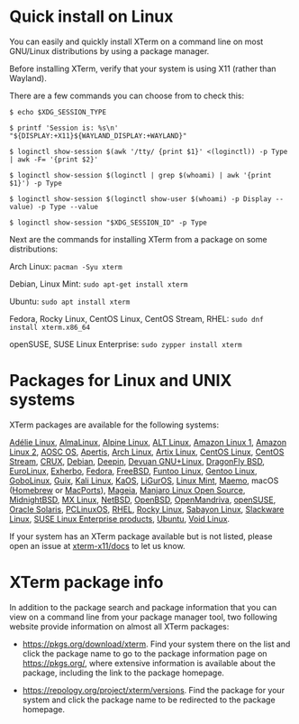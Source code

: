 <!-- 
// top menu
// 'Install'
// _'Package' = this page
// _'xterm.tar.gz'
-->

# Quick install on Linux

You can easily and quickly install XTerm on a command line on most GNU/Linux distributions by using a package manager.

Before installing XTerm, verify that your system is using X11 (rather than Wayland).

There are a few commands you can choose from to check this:

`$ echo $XDG_SESSION_TYPE`

`$ printf 'Session is: %s\n' "${DISPLAY:+X11}${WAYLAND_DISPLAY:+WAYLAND}"`

`$ loginctl show-session $(awk '/tty/ {print $1}' <(loginctl)) -p Type | awk -F= '{print $2}'`

`$ loginctl show-session $(loginctl | grep $(whoami) | awk '{print $1}') -p Type`

`$ loginctl show-session $(loginctl show-user $(whoami) -p Display --value) -p Type --value`

`$ loginctl show-session "$XDG_SESSION_ID" -p Type`

<!--
Also $ echo $WAYLAND_DISPLAY (prints nothing if Wayland is not used)
Source for thee above commands:
https://unix.stackexchange.com/questions/202891/how-to-know-whether-wayland-or-x11-is-being-used/371164#371164
-->

Next are the commands for installing XTerm from a package on some distributions:

Arch Linux: `pacman -Syu xterm`
<!-- source: https://bbs.archlinux.org/viewtopic.php?id=242823 -->

Debian, Linux Mint: `sudo apt-get install xterm`
<!-- https://www.debian.org/releases/ and [APT](https://packages.debian.org/sid/apt) -->

Ubuntu: `sudo apt install xterm`

Fedora, Rocky Linux, CentOS Linux, CentOS Stream, RHEL: `sudo dnf install xterm.x86_64`

openSUSE, SUSE Linux Enterprise: `sudo zypper install xterm`

# Packages for Linux and UNIX systems

XTerm packages are available for the following systems:

[Adélie Linux](https://www.adelielinux.org/), [AlmaLinux](https://almalinux.org/), [Alpine Linux](https://www.alpinelinux.org/), [ALT Linux](https://en.altlinux.org/), [Amazon Linux 1](https://aws.amazon.com/amazon-linux-ami/), [Amazon Linux 2](https://aws.amazon.com/amazon-linux-2/), [AOSC OS](https://aosc.io/), [Apertis](https://www.apertis.org/), [Arch Linux](https://archlinux.org/), [Artix Linux](https://artixlinux.org/), [CentOS Linux](https://www.centos.org/centos-linux/), [CentOS Stream](https://www.centos.org/centos-stream/), [CRUX](https://crux.nu/), [Debian](https://www.debian.org/), [Deepin](https://www.deepin.org/index/zh), [Devuan GNU+Linux](https://www.devuan.org/), [DragonFly BSD](https://www.dragonflybsd.org/), [EuroLinux](https://en.euro-linux.com/), [Exherbo](https://exherbo.org/), [Fedora](https://getfedora.org/), [FreeBSD](https://www.freebsd.org/), [Funtoo Linux](https://www.funtoo.org), [Gentoo Linux](https://www.gentoo.org/), [GoboLinux](https://gobolinux.org/), [Guix](https://guix.gnu.org/), [Kali Linux](https://www.kali.org/), [KaOS](https://kaosx.us/), [LiGurOS](https://liguros.gitlab.io/), [Linux Mint](https://www.linuxmint.com/), [Maemo](maemo.org/), macOS ([Homebrew](https://brew.sh/) or [MacPorts](https://www.macports.org/)), [Mageia](https://www.mageia.org/en/), [Manjaro Linux Open Source](https://manjaro.org/), [MidnightBSD](http://www.midnightbsd.org/), [MX Linux](https://mxlinux.org/), [NetBSD](https://netbsd.org/), [OpenBSD](https://www.openbsd.org/), [OpenMandriva](https://www.openmandriva.org/), [openSUSE](https://www.opensuse.org/), [Oracle Solaris](https://www.oracle.com/solaris/), [PCLinuxOS](https://www.pclinuxos.com/), [RHEL](https://www.redhat.com/en/technologies/linux-platforms/enterprise-linux), [Rocky Linux](https://rockylinux.org/), [Sabayon Linux](https://www.sabayon.org/), [Slackware Linux](http://www.slackware.com/), [SUSE Linux Enterprise products](https://www.suse.com/products/), [Ubuntu](https://ubuntu.com/server/docs/package-management/), [Void Linux](https://voidlinux.org/).

<!-- resume https://repology.org/project/xterm/versions at N, then double-check all entries -->

If your system has an XTerm package available but is not listed, please open an issue at [xterm-x11/docs](https://github.com/xterm-x11/docs/issues) to let us know.

# XTerm package info

In addition to the package search and package information that you can view on a command line from your package manager tool, two following website provide information on almost all XTerm packages:

* https://pkgs.org/download/xterm. Find your system there on the list and click the package name to go to the package information page on https://pkgs.org/, where extensive information is available about the package, including the link to the package homepage.

* https://repology.org/project/xterm/versions. Find the package for your system and click the package name to be redirected to the package homepage.
